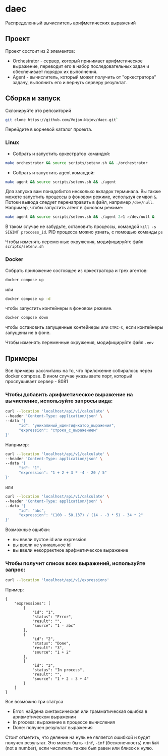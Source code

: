 # daec
Распределенный вычислитель арифметических выражений

## Проект

Проект состоит из 2 элементов:

- Orchestrator - сервер, который принимает арифметическое выражение, переводит его в
  набор последовательных задач и обеспечивает порядок их выполнения. 
- Agent - вычислитель, который может получить от "оркестратора" задачу, выполнить его и
  вернуть серверу результат.

## Сборка и запуск

Склонируйте это репозиторий
```sh
git clone https://github.com/Vojan-Najov/daec.git`
```
Перейдите в корневой каталог проекта.

### Linux
  - Собрать и запустить оркестратор командой:
  ```sh
  make orchestrator && source scripts/setenv.sh && ./orchestrator
  ```
  - Собрать и запустить agent командой:
  ```sh
  make agent && source scripts/setenv.sh && ./agent
  ```

Для запуска вам понадобится несколько вкладок терминала.
Вы также можете запустить процессы в фоновом режиме, используя символ `&`.
Потоки вывода следует перенаправить в файл, например `/dev/null`.
Например, чтобы запустить агент в фоновом режиме:
  ```sh
  make agent && source scripts/setenv.sh && ./agent 2>1 >/dev/null &
  ```
В таком случае не забудьте, остановить процессы, командой `kill -s SIGINT proccess_id`.
PID процесса можно узнать, с помощью команды `ps`

Чтобы изменять переменные окружения, модифицируйте файл `scripts/setenv.sh`

### Docker

Собрать приложение состоящее из оркестратора и трех агентов:
```sh
docker compose up
```
или 
```sh
docker compose up -d
```
чтобы запустить контейнеры в фоновом режиме.
```sh
docker compose down
```
чтобы остановить запущенные контейнеры или `CTRC-C`, если контейнеры запущены не в фоне.

Чтобы изменять переменные окружения, модифицируйте файл `.env`

## Примеры

Все примеры рассчитаны на то, что приложение собиралось через docker compose.
В ином случае указываете порт, который прослушивает сервер - 8081

### Чтобы добавить арифметическое выражение на вычисление, используйте запросы вида:

```sh
curl --location 'localhost/api/v1/calculate' \
--header 'Content-Type: application/json' \
--data '{
      "id": "уникалиный_идентификатор_выражения",
      "expression": "строка_с_выражением"
}'
```

Например:

```sh
curl --location 'localhost/api/v1/calculate' \
--header 'Content-Type: application/json' \
--data '{
      "id": "1",
      "expression": "1 + 2 + 3 * -4 - 20 / 5"
}'
```

или

```sh
curl --location 'localhost/api/v1/calculate' \
--header 'Content-Type: application/json' \
--data '{
      "id": "abc",
      "expression": "(100 - 50.137) / (14 - -3 * 5) - 34 * 2"
}'
```

Возможные ошибки:
- вы ввели пустое id или expression
- вы ввели не уникальное id
- вы ввели некорректное арифметическое выражение

### Чтобы получит список всех выражений, используйте запрос:

```sh
curl --location 'localhost/api/v1/expressions'
```

Пример:
```
{
    "expressions": [
        {
            "id": "1",
            "status": "Error",
            "result": "",
            "source": "1 - abc"
        },
        {
            "id": "2",
            "status": "Done",
            "result": "3",
            "source": "1 + 2"
        },
        {
            "id": "3",
            "status": "In process",
            "result": "",
            "source": "1 + 2 - 3 + 4"
        }
    ]
}
```

Все возможно три статуса
- Error:      найдена синтаксическая или грамматическая ошибка в аривметическом выражении
- In process: выражение в процессе вычисления
- Done:       получен результат выражения

Стоит отметить, что деление на нуль не является ошибкой и будет получен результат.
Это может быть `+inf`, `-inf` (бесконечность) или `NaN` (not a number), если числитель
также был равен или близок к нулю.
